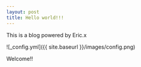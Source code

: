 ```yaml
---
layout: post
title: Hello world!!!
---
```


This is a blog powered by Eric.x

![_config.yml]({{ site.baseurl }}/images/config.png)

Welcome!!
